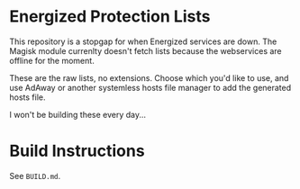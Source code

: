 # Energized Protection Lists

This repository is a stopgap for when Energized services are down. The Magisk module currenlty doesn't fetch lists because the webservices are offline for the moment.

These are the raw lists, no extensions. Choose which you'd like to use, and use AdAway or another systemless hosts file manager to add the generated hosts file.

I won't be building these every day...

# Build Instructions

See `BUILD.md`.
